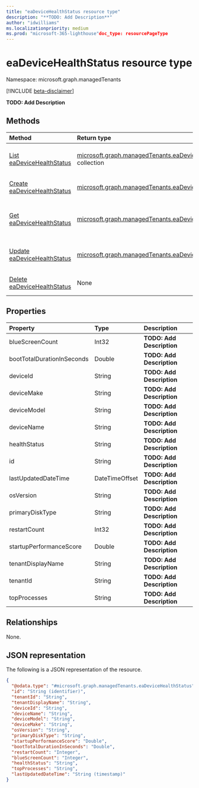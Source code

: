 ```yaml
---
title: "eaDeviceHealthStatus resource type"
description: "**TODO: Add Description**"
author: "idwilliams"
ms.localizationpriority: medium
ms.prod: "microsoft-365-lighthouse"doc_type: resourcePageType
---
```


# eaDeviceHealthStatus resource type

Namespace: microsoft.graph.managedTenants

[!INCLUDE [beta-disclaimer](../../includes/beta-disclaimer.md)]

**TODO: Add Description**

## Methods
|Method|Return type|Description|
|:---|:---|:---|
|[List eaDeviceHealthStatus](../api/managedtenants-managedtenant-list-eadevicehealthstatuses.md)|[microsoft.graph.managedTenants.eaDeviceHealthStatus](../resources/managedtenants-eadevicehealthstatus.md) collection|Get a list of the [eaDeviceHealthStatus](../resources/managedtenants-eadevicehealthstatus.md) objects and their properties.|
|[Create eaDeviceHealthStatus](../api/managedtenants-managedtenant-post-eadevicehealthstatuses.md)|[microsoft.graph.managedTenants.eaDeviceHealthStatus](../resources/managedtenants-eadevicehealthstatus.md)|Create a new [eaDeviceHealthStatus](../resources/managedtenants-eadevicehealthstatus.md) object.|
|[Get eaDeviceHealthStatus](../api/managedtenants-eadevicehealthstatus-get.md)|[microsoft.graph.managedTenants.eaDeviceHealthStatus](../resources/managedtenants-eadevicehealthstatus.md)|Read the properties and relationships of an [eaDeviceHealthStatus](../resources/managedtenants-eadevicehealthstatus.md) object.|
|[Update eaDeviceHealthStatus](../api/managedtenants-eadevicehealthstatus-update.md)|[microsoft.graph.managedTenants.eaDeviceHealthStatus](../resources/managedtenants-eadevicehealthstatus.md)|Update the properties of an [eaDeviceHealthStatus](../resources/managedtenants-eadevicehealthstatus.md) object.|
|[Delete eaDeviceHealthStatus](../api/managedtenants-managedtenant-delete-eadevicehealthstatuses.md)|None|Delete an [eaDeviceHealthStatus](../resources/managedtenants-eadevicehealthstatus.md) object.|

## Properties
|Property|Type|Description|
|:---|:---|:---|
|blueScreenCount|Int32|**TODO: Add Description**|
|bootTotalDurationInSeconds|Double|**TODO: Add Description**|
|deviceId|String|**TODO: Add Description**|
|deviceMake|String|**TODO: Add Description**|
|deviceModel|String|**TODO: Add Description**|
|deviceName|String|**TODO: Add Description**|
|healthStatus|String|**TODO: Add Description**|
|id|String|**TODO: Add Description**|
|lastUpdatedDateTime|DateTimeOffset|**TODO: Add Description**|
|osVersion|String|**TODO: Add Description**|
|primaryDiskType|String|**TODO: Add Description**|
|restartCount|Int32|**TODO: Add Description**|
|startupPerformanceScore|Double|**TODO: Add Description**|
|tenantDisplayName|String|**TODO: Add Description**|
|tenantId|String|**TODO: Add Description**|
|topProcesses|String|**TODO: Add Description**|

## Relationships
None.

## JSON representation
The following is a JSON representation of the resource.
<!-- {
  "blockType": "resource",
  "keyProperty": "id",
  "@odata.type": "microsoft.graph.managedTenants.eaDeviceHealthStatus",
  "openType": true
}
-->
``` json
{
  "@odata.type": "#microsoft.graph.managedTenants.eaDeviceHealthStatus",
  "id": "String (identifier)",
  "tenantId": "String",
  "tenantDisplayName": "String",
  "deviceId": "String",
  "deviceName": "String",
  "deviceModel": "String",
  "deviceMake": "String",
  "osVersion": "String",
  "primaryDiskType": "String",
  "startupPerformanceScore": "Double",
  "bootTotalDurationInSeconds": "Double",
  "restartCount": "Integer",
  "blueScreenCount": "Integer",
  "healthStatus": "String",
  "topProcesses": "String",
  "lastUpdatedDateTime": "String (timestamp)"
}
```

